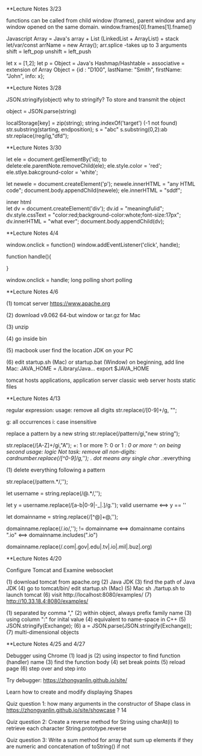 **Lecture Notes 3/23

functions can be called from child window (frames), parent window and any window opened on the same domain. 
window.frames[0].frames[1].fname()

Javascript Array = Java's array + List (LinkedList + ArrayList) + stack 
let/var/const arrName = new Array(); 
arr.splice -takes up to 3 arguments
shift = left_pop
unshift = left_push

let x = [1,2];
let p =
Object = Java's Hashmap/Hashtable = associative = extension of Array
Object = {id : "D100", lastName: "Smith", firstName: "John", info: x};

**Lecture Notes 3/28

JSON.stringify(object)
why to stringify? To store and transmit the object

object = JSON.parse(string)

localStorage[key] = zip(string);
string.indexOf('target') (-1 not found)
str.substring(starting, endposition);
s = "abc"
s.substring(0,2):ab
str.replace(/reg/ig,"dfd");

**Lecture Notes 3/30

let ele = document.getElementBy('id);
to delete:ele.parentNote.removeChild(ele);
ele.style.color = 'red';
ele.stlye.bakcground-color = 'white';

let newele =
document.createElement('p');
newele.innerHTML = "any HTML code";
document.body.appendChild(newele);
ele.innerHTML = "sddf";
<div attribute1 = value> inner html </div>
let dv =
document.createElement('div');
dv.id = "meaningfulid";
dv.style.cssText = "color:red;background-color:whote;font-size:17px";
dv.innerHTML = "what ever";
document.body.appendChild(dv);


**Lecture Notes 4/4

window.onclick = function()
window.addEventListener('click', handle);

function handle(){


}

window.onclick = handle;
long polling
short polling

**Lecture Notes 4/6

(1) tomcat server
    https://www.apache.org
    
(2) download v9.062 64-but window or tar.gz for Mac

(3) unzip 

(4) go inside bin 

(5) macbook user find the location JDK on your PC

(6) edit startup.sh (Mac) or startup.bat (Window) on beginning, add line 
Mac: JAVA_HOME = /Library/Java...
export $JAVA_HOME

tomcat hosts applications, application server
classic web server hosts static files





**Lecture Notes 4/13



regular expression: 
usage: remove all digits
str.replace(/[0-9]+/g, "";

g: all occurrences
i: case insensitive

replace a pattern by a new string 
str.replace(/pattern/gi,"new string");

str.replace(/[A-Z]+/gi,"A");
+: 1 or more
?: 0 or 1
*: 0 or more 
^: on being 
second usage: logic Not
task: remove all non-digits:
cardnumber.replace(/[^0-9]/g,'');
. dot means any single char
.*:everything 

(1) delete everything following a pattern

str.replace(/pattern.*/,'');

let username = string.replace(/@.*/,'');

let y = username.replace(/[a-b|0-9|\-\_|\.]/g.'');
valid username <==> y == ''

let domainname = string.replace(/[^@]+@,'');

domainname.replace(/\.io/,''); != domainname <==> domainname contains ".io" <==> domainname.includes(".io")

domainname.replace(/\.com|.gov|.edu|.tv|.io|.mil|.buz|.org)




**Lecture Notes 4/20




Configure Tomcat and Examine websocket

(1) download tomcat from apache.org
(2) Java JDK
(3) find the path of Java JDK
(4) go to tomcat/bin/
    edit startup.sh (Mac)
(5) Mac sh ./tartup.sh to launch tomcat
(6) visit http://localhost:8080/examples/
(7) http://10.33.18.4:8080/examples/

(1) separated by comma "," 
(2) within object, always prefix family name
(3) using column ":" for inital value
(4) equivalent to name-space in C++
(5) JSON.stringify(Exchange);
(6) a = JSON.parse(JSON.stringify(Exchange));
(7) multi-dimensional objects



**Lecture Notes 4/25 and 4/27



Debugger using Chrome
(1) load js
(2) using inspector to find function (handler) name
(3) find the function body
(4) set break points
(5) reload page
(6) step over and step into

Try debugger: https://zhongyanlin.github.io/site/

Learn how to create and modify displaying Shapes

Quiz question 1: how many arguments in the constructor of Shape class in https://zhongyanlin.github.io/site/showcase ? 14

Quiz question 2: Create a reverse method for String using charAt(i) to retrieve each character
String.prototype.reverse

Quiz question 3: Write a sum method for array that sum up elements if they are numeric and concatenation of toString() if not 

